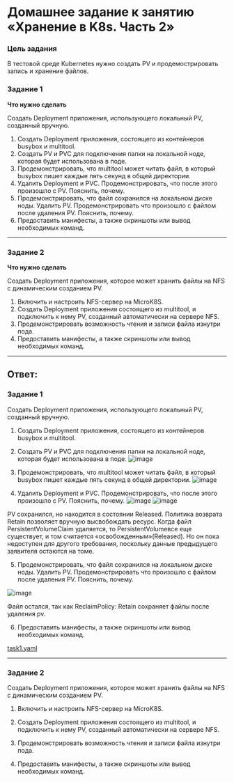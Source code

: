 # Домашнее задание к занятию «Хранение в K8s. Часть 2»

### Цель задания

В тестовой среде Kubernetes нужно создать PV и продемострировать запись и хранение файлов.

### Задание 1

**Что нужно сделать**

Создать Deployment приложения, использующего локальный PV, созданный вручную.

1. Создать Deployment приложения, состоящего из контейнеров busybox и multitool.
2. Создать PV и PVC для подключения папки на локальной ноде, которая будет использована в поде.
3. Продемонстрировать, что multitool может читать файл, в который busybox пишет каждые пять секунд в общей директории. 
4. Удалить Deployment и PVC. Продемонстрировать, что после этого произошло с PV. Пояснить, почему.
5. Продемонстрировать, что файл сохранился на локальном диске ноды. Удалить PV.  Продемонстрировать что произошло с файлом после удаления PV. Пояснить, почему.
5. Предоставить манифесты, а также скриншоты или вывод необходимых команд.

------

### Задание 2

**Что нужно сделать**

Создать Deployment приложения, которое может хранить файлы на NFS с динамическим созданием PV.

1. Включить и настроить NFS-сервер на MicroK8S.
2. Создать Deployment приложения состоящего из multitool, и подключить к нему PV, созданный автоматически на сервере NFS.
3. Продемонстрировать возможность чтения и записи файла изнутри пода. 
4. Предоставить манифесты, а также скриншоты или вывод необходимых команд.

------

## Ответ:

### Задание 1

Создать Deployment приложения, использующего локальный PV, созданный вручную.

1. Создать Deployment приложения, состоящего из контейнеров busybox и multitool.

2. Создать PV и PVC для подключения папки на локальной ноде, которая будет использована в поде.
![image](https://github.com/askarpoff/kuber_ex7/assets/108946489/01ef18dc-339b-4e57-a830-075281cc51aa)

3. Продемонстрировать, что multitool может читать файл, в который busybox пишет каждые пять секунд в общей директории. 
![image](https://github.com/askarpoff/kuber_ex7/assets/108946489/d2d70265-7816-4fa2-8236-b8bbc6fa63b9)

4. Удалить Deployment и PVC. Продемонстрировать, что после этого произошло с PV. Пояснить, почему.
![image](https://github.com/askarpoff/kuber_ex7/assets/108946489/cfd5e328-3152-493e-b3ef-de3350aec7a5)
![image](https://github.com/askarpoff/kuber_ex7/assets/108946489/ee639e8f-5ea8-4a5e-896f-41449703c808)

PV сохранился, но находится в состоянии Released. Политика возврата Retain позволяет вручную высвобождать ресурс. Когда файл PersistentVolumeClaim удаляется, то PersistentVolumeвсе еще существует, и том считается «освобожденным»(Released). Но он пока недоступен для другого требования, поскольку данные предыдущего заявителя остаются на томе.

5. Продемонстрировать, что файл сохранился на локальном диске ноды. Удалить PV.  Продемонстрировать что произошло с файлом после удаления PV. Пояснить, почему.
   
![image](https://github.com/askarpoff/kuber_ex7/assets/108946489/c36c9a7a-975a-4582-8701-88e14ba184f0)

Файл остался, так как ReclaimPolicy: Retain сохраняет файлы после удаления pv.

6. Предоставить манифесты, а также скриншоты или вывод необходимых команд.

[task1.yaml](https://github.com/askarpoff/kuber_ex7/blob/main/task1.yaml)

------

### Задание 2

Создать Deployment приложения, которое может хранить файлы на NFS с динамическим созданием PV.

1. Включить и настроить NFS-сервер на MicroK8S.
   
2. Создать Deployment приложения состоящего из multitool, и подключить к нему PV, созданный автоматически на сервере NFS.
  
3. Продемонстрировать возможность чтения и записи файла изнутри пода. 
  
4. Предоставить манифесты, а также скриншоты или вывод необходимых команд.
   

